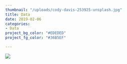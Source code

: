 ```yaml
---
thumbnail: "/uploads/cody-davis-253925-unsplash.jpg"
title: Data
date: 2019-02-06
categories:
- Data
project_bg_color: "#EDEDED"
project_fg_color: "#36B5EF"

---
```

![](/uploads/cody-davis-253925-unsplash.jpg)